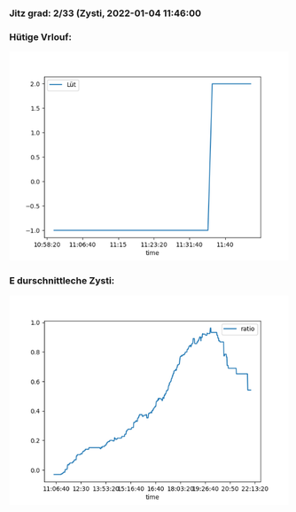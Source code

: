 ### Jitz grad: 2/33 (Zysti, 2022-01-04 11:46:00

### Hütige Vrlouf:
![Graph](Today.png)

### E durschnittleche Zysti:
![Graph](Zysti.png)